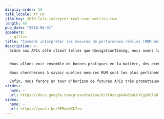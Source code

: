 ```yaml
---
display-order: 15
talk_locale: fr_FR
i18n-key: 2019-talk-interpret-real-user-metrics-rum
length: 45
pub_date: "2018-06-01"
speakers:
  - gilles
title: "Comment interpréter les mesures de performance réelles (RUM metrics)"
description: >-
  Grâce aux APIs côté client telles que NavigationTiming, nous avons la possibilité de collecter énormément d'informations sur la Performance Web réelle de nos utilisateur·rice·s. Cependant, la nature organique de ces données crée de nombreux pièges dans lesquels il est facile de tomber quand on tente de les interpréter. 


  Nous allons voir ensemble de bonnes pratiques en la matière, des exemples réels provenant du trafic de Wikipedia ainsi que des résultats de recherche récents que nous avons publié sur ce sujet. 

  Nous chercherons à savoir quelles mesures RUM sont les plus pertinentes. 

  Enfin, nous ferons un tour d'horizon de futures APIs très prometteuses en cours de développement au sein du groupe de travail Web Performance du W3C, et partagerons notre retour d'expérience sur celles-ci, les ayant testées récemment sur Wikipedia dans le cadre d'Origin Trials de Chrome.
slides:
  name: ~
  url: https://docs.google.com/presentation/d/1F4xzupG4w66uLUYCgyUGlaD-wUROFTikwO8a9OAkTbQ/edit
video:
  name: ~
  url: https://youtu.be/9PBeqHXk7zw
---
```

